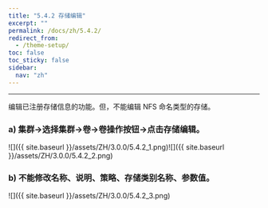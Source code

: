 ```yaml
---
title: "5.4.2 存储编辑"
excerpt: ""
permalink: /docs/zh/5.4.2/
redirect_from:
  - /theme-setup/
toc: false
toc_sticky: false
sidebar:
  nav: "zh"
---
```


---
编辑已注册存储信息的功能。但，不能编辑 NFS 命名类型的存储。

### a\) 集群→选择集群→卷→卷操作按钮→点击存储编辑。
![]({{ site.baseurl }}/assets/ZH/3.0.0/5.4.2_1.png)![]({{ site.baseurl }}/assets/ZH/3.0.0/5.4.2_2.png)

### b\) 不能修改名称、说明、策略、存储类别名称、参数值。
![]({{ site.baseurl }}/assets/ZH/3.0.0/5.4.2_3.png)
